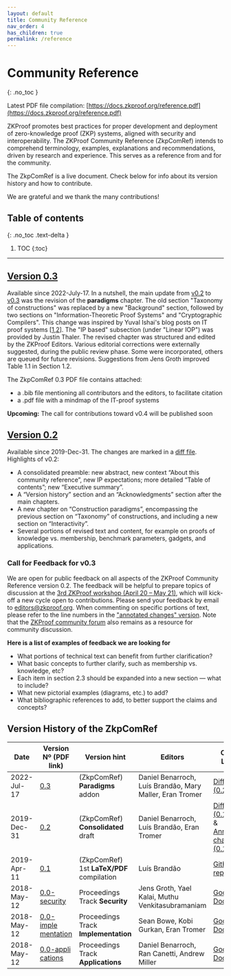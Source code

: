```yaml
---
layout: default
title: Community Reference
nav_order: 4
has_children: true
permalink: /reference
---
```


# Community Reference
{: .no_toc }

Latest PDF file compilation: [https://docs.zkproof.org/reference.pdf](https://docs.zkproof.org/reference.pdf)

ZKProof promotes best practices for proper development and deployment of zero-knowledge proof (ZKP) systems, aligned with security and interoperability. The ZKProof Community Reference (ZkpComRef) intends to comprehend terminology, examples, explanations and recommendations, driven by research and experience. This serves as a reference from and for the community.

The ZkpComRef is a live document. Check below for info about its version history and how to contribute. 

We are grateful and we thank the many contributions!


## Table of contents
{: .no_toc .text-delta }

1. TOC
{:toc}

---

## [Version 0.3](/pages/reference/versions/ZkpComRef-0-3.pdf)

Available since 2022-July-17. In a nutshell, the main update from [v0.2](/pages/reference/versions/ZkpComRef-0-2.pdf) to [v0.3](/pages/reference/versions/ZkpComRef-0-3.pdf) was the revision of the **paradigms** chapter. The old section "Taxonomy of constructions" was replaced by a new "Background" section, followed by two sections on "Information-Theoretic Proof Systems" and "Cryptographic Compilers". This change was inspired by Yuval Ishai's blog posts on IT proof systems [[1]([1](https://zkproof.org/2020/08/12/information-theoretic-proof-systems/)),[2](https://zkproof.org/2020/10/15/information-theoretic-proof-systems-part-ii/)]. The "IP based" subsection (under "Linear IOP") was provided by Justin Thaler. The revised chapter was structured and edited by the ZKProof Editors. Various editorial corrections were externally suggested, during the public review phase. Some were incorporated, others are queued for future revisions. Suggestions from Jens Groth improved Table 1.1 in Section 1.2.

The ZkpComRef 0.3 PDF file contains attached:
- a .bib file mentioning all contributors and the editors, to facilitate citation
- a .pdf file with a mindmap of the IT-proof systems

**Upcoming:** The call for contributions toward v0.4 will be published soon


## [Version 0.2](/pages/reference/versions/ZkpComRef-0-2.pdf)

Available since 2019-Dec-31. The changes are marked in a [diff file](/pages/reference/diffs/diff-v0.2-from-v0.1.pdf). Highlights of v0.2:
- A consolidated preamble: new abstract, new context “About this community reference”, new IP expectations; more detailed “Table of contents”; new “Executive summary”.
- A “Version history” section and an “Acknowledgments” section after the main chapters.
- A new chapter on “Construction paradigms”, encompassing the previous section on “Taxonomy” of constructions, and including a new section on “Interactivity”.
- Several portions of revised text and content, for example on proofs of knowledge vs. membership, benchmark parameters, gadgets, and applications.


### Call for Feedback for v0.3

We are open for public feedback on all aspects of the ZKProof Community Reference version 0.2. The feedback will be helpful to prepare topics of discussion at the [3rd ZKProof workshop (April 20 – May 21)](https://zkproof.org/events/workshop3), which will kick-off a new cycle open to contributions. Please send your feedback by email to [editors@zkproof.org](mailto:editors@zkproof.org). When commenting on specific portions of text, please refer to the line numbers in the ["annotated changes" version](/pages/reference/diffs/changes-v0.2-from-v0.1.pdf). Note that the [ZKProof community forum](https://community.zkproof.org) also remains as a resource for community discussion.

**Here is a list of examples of feedback we are looking for**

- What portions of technical text can benefit from further clarification?
- What basic concepts to further clarify, such as membership vs. knowledge, etc?
- Each item in section 2.3 should be expanded into a new section — what to include?
- What new pictorial examples (diagrams, etc.) to add?
- What bibliographic references to add, to better support the claims and concepts?


## Version History of the ZkpComRef

Date | Version Nº (PDF link) | Version hint | Editors | Other Links
-----|---------|-------|---------|---------
2022-Jul-17 |  [0.3](/pages/reference/versions/ZkpComRef-0-3.pdf) | (ZkpComRef) **Paradigms** addon | Daniel Benarroch, Luís Brandão, Mary Maller, Eran Tromer | [Diff PDF (0.2→0.3)](https://github.com/zkpstandard/zkreference/raw/master/diff-v0.3-from-v0.2.pdf)
2019-Dec-31 | [0.2](/pages/reference/versions/ZkpComRef-0-2.pdf) | (ZkpComRef) **Consolidated** draft | Daniel Benarroch, Luís Brandão, Eran Tromer | [Diff PDF (0.1→0.2)](/pages/reference/diffs/diff-v0.2-from-v0.1.pdf) & [Annotated changes (0.1→0.2)](/pages/reference/difs/changes-v0.2-from-v0.1.pdf)
2019-Apr-11 | [0.1](/pages/reference/versions/ZkpComRef-0-1.pdf) | (ZkpComRef) 1st **LaTeX/PDF** compilation | Luís Brandão | [GitHub repo](https://github.com/zkpstandard/zkreference)
2018-May-12 | [0.0-security](/pages/reference/versions/zkproof-security-20180801.pdf) | Proceedings Track **Security**  | Jens Groth, Yael Kalai, Muthu Venkitasubramaniam | [Google Doc](https://docs.google.com/document/d/1uXKovVpYuXRybCpFH97iMm9IVhzr2zfWCzrVm9jl5JA/edit?usp=sharing)
2018-May-12 |  [0.0-imple</br>mentation](/pages/reference/versions/zkproof-implementation-20180801.pdf) | Proceedings Track **Implementation** | Sean Bowe, Kobi Gurkan, Eran Tromer | [Google Doc](https://docs.google.com/document/d/1gcSXlQp1NOSza-8dBczL3X0KbLNvsYn4JXbpDMhUF2c/edit?usp=sharing)
2018-May-12 | [0.0-appli</br>cations](/pages/reference/versions/zkproof-applications-20180801.pdf) | Proceedings Track **Applications**  | Daniel Benarroch, Ran Canetti, Andrew Miller | [Google Doc](https://docs.google.com/document/d/1spgtYG8iXZ_NjUXdN8AEdKdGmaulE8r-mf7NsQ-_y4E/edit?usp=sharing)
